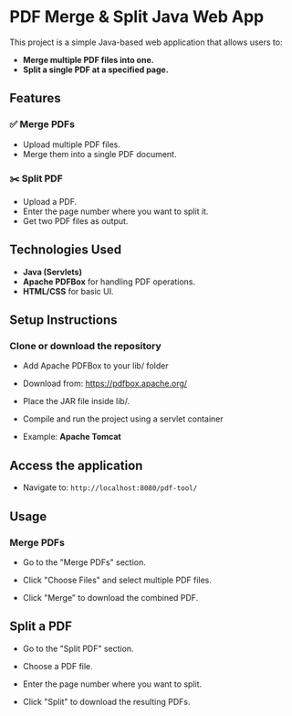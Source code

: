 # PDF Merge & Split Java Web App

This project is a simple Java-based web application that allows users to:
- **Merge multiple PDF files into one.**
- **Split a single PDF at a specified page.**

## Features

### ✅ Merge PDFs
- Upload multiple PDF files.
- Merge them into a single PDF document.

### ✂️ Split PDF
- Upload a PDF.
- Enter the page number where you want to split it.
- Get two PDF files as output.

## Technologies Used

- **Java (Servlets)**
- **Apache PDFBox** for handling PDF operations.
- **HTML/CSS** for basic UI.

## Setup Instructions
### Clone or download the repository

- Add Apache PDFBox to your lib/ folder

- Download from: https://pdfbox.apache.org/

- Place the JAR file inside lib/.

- Compile and run the project using a servlet container

- Example: **Apache Tomcat**

## Access the application

- Navigate to: ```http://localhost:8080/pdf-tool/```

## Usage
### Merge PDFs

- Go to the "Merge PDFs" section.

- Click "Choose Files" and select multiple PDF files.

- Click "Merge" to download the combined PDF.

## Split a PDF

- Go to the "Split PDF" section.

- Choose a PDF file.

- Enter the page number where you want to split.

- Click "Split" to download the resulting PDFs.
